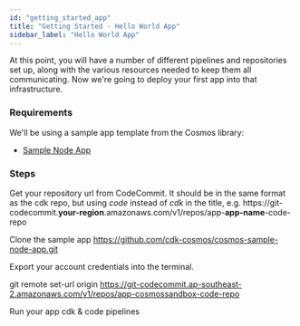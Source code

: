 ```yaml
---
id: "getting_started_app"
title: "Getting Started - Hello World App"
sidebar_label: "Hello World App"
---
```


At this point, you will have a number of different pipelines and repositories set up, along with the various resources needed to keep them all communicating. Now we're going to deploy your first app into that infrastructure.

### Requirements
We'll be using a sample app template from the Cosmos library:
- [Sample Node App](https://github.com/cdk-cosmos/cosmos-sample-node-app.git)

### Steps
Get your repository url from CodeCommit. It should be in the same format as the cdk repo, but using _code_ instead of _cdk_ in the title, e.g.
https://git-codecommit.__your-region__.amazonaws.com/v1/repos/app-__app-name__-code-repo

Clone the sample app https://github.com/cdk-cosmos/cosmos-sample-node-app.git

Export your account credentials into the terminal.

git remote set-url origin https://git-codecommit.ap-southeast-2.amazonaws.com/v1/repos/app-cosmossandbox-code-repo

Run your app cdk & code pipelines